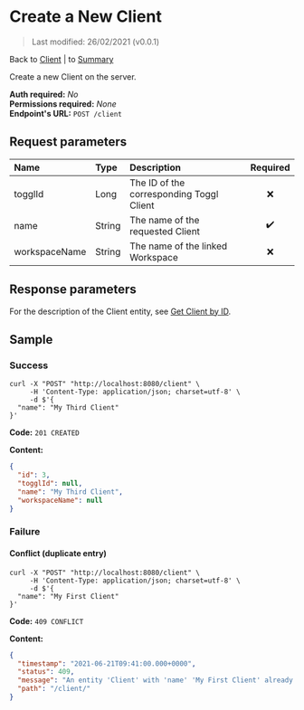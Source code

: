 # Create a New Client

> Last modified: 26/02/2021 (v0.0.1)

Back to [Client](../Client.md) | to [Summary](../../README.md)

Create a new Client on the server.

**Auth required:** _No_  
**Permissions required:** _None_  
**Endpoint's URL:** `POST /client`

## Request parameters

| Name | Type | Description | Required |
|:--|:--|:--|:--:|
| togglId | Long | The ID of the corresponding Toggl Client | ❌ |
| name | String | The name of the requested Client | ✔️ |
| workspaceName | String | The name of the linked Workspace | ❌ |

## Response parameters

For the description of the Client entity, see [Get Client by ID](Get-Client-by-ID.md).

## Sample

### Success

```shell
curl -X "POST" "http://localhost:8080/client" \
     -H 'Content-Type: application/json; charset=utf-8' \
     -d $'{
  "name": "My Third Client"
}'
```

**Code:** `201 CREATED`

**Content:**

```json
{
  "id": 3,
  "togglId": null,
  "name": "My Third Client",
  "workspaceName": null
}
```

### Failure

#### Conflict (duplicate entry)

```shel
curl -X "POST" "http://localhost:8080/client" \
     -H 'Content-Type: application/json; charset=utf-8' \
     -d $'{
  "name": "My First Client"
}'
```

**Code:** `409 CONFLICT`

**Content:**

```json
{
  "timestamp": "2021-06-21T09:41:00.000+0000",
  "status": 409,
  "message": "An entity 'Client' with 'name' 'My First Client' already exist!",
  "path": "/client/"
}
```